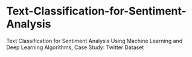 # Text-Classification-for-Sentiment-Analysis
Text Classification for Sentiment Analysis Using Machine Learning and Deep Learning Algorithms, Case Study: Twitter Dataset
